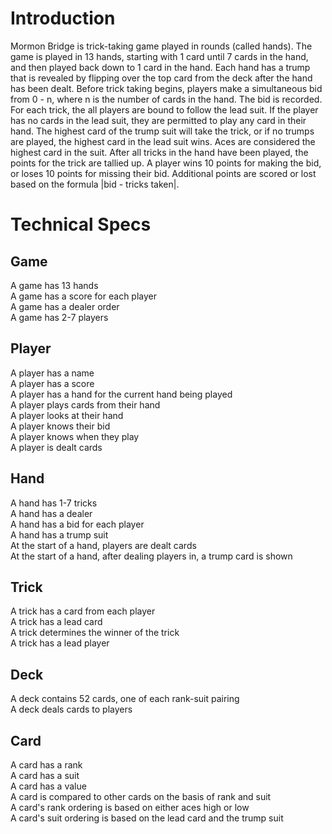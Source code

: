 # Introduction
Mormon Bridge is trick-taking game played in rounds (called hands). The game is played in 13 hands, starting with 1 card until 7 cards in the hand, and then played back down to 1 card in the hand. Each hand has a trump that is revealed by flipping over the top card from the deck after the hand has been dealt. Before trick taking begins, players make a simultaneous bid from 0 - n, where n is the number of cards in the hand. The bid is recorded. For each trick, the all players are bound to follow the lead suit. If the player has no cards in the lead suit, they are permitted to play any card in their hand. The highest card of the trump suit will take the trick, or if no trumps are played, the highest card in the lead suit wins. Aces are considered the highest card in the suit. After all tricks in the hand have been played, the points for the trick are tallied up. A player wins 10 points for making the bid, or loses 10 points for missing their bid. Additional points are scored or lost based on the formula |bid - tricks taken|. 

# Technical Specs
## Game
A game has 13 hands  
A game has a score for each player  
A game has a dealer order  
A game has 2-7 players  
## Player
A player has a name  
A player has a score  
A player has a hand for the current hand being played  
A player plays cards from their hand  
A player looks at their hand  
A player knows their bid  
A player knows when they play  
A player is dealt cards  
## Hand
A hand has 1-7 tricks  
A hand has a dealer  
A hand has a bid for each player  
A hand has a trump suit  
At the start of a hand, players are dealt cards  
At the start of a hand, after dealing players in, a trump card is shown  
## Trick
A trick has a card from each player  
A trick has a lead card  
A trick determines the winner of the trick  
A trick has a lead player  
## Deck
A deck contains 52 cards, one of each rank-suit pairing  
A deck deals cards to players  
## Card
A card has a rank  
A card has a suit  
A card has a value  
A card is compared to other cards on the basis of rank and suit  
A card's rank ordering is based on either aces high or low  
A card's suit ordering is based on the lead card and the trump suit  
